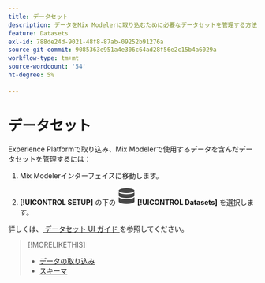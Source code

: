 ```yaml
---
title: データセット
description: データをMix Modelerに取り込むために必要なデータセットを管理する方法を説明します。
feature: Datasets
exl-id: 788de24d-9021-48f8-87ab-09252b91276a
source-git-commit: 9085363e951a4e306c64ad28f56e2c15b4a6029a
workflow-type: tm+mt
source-wordcount: '54'
ht-degree: 5%

---
```


# データセット

Experience Platformで取り込み、Mix Modelerで使用するデータを含んだデータセットを管理するには：

1. Mix Modelerインターフェイスに移動します。

1. **[!UICONTROL SETUP]** の下の ![Data](/help/assets//icons/Data.svg) **[!UICONTROL Datasets]** を選択します。

詳しくは、[ データセット UI ガイド ](https://experienceleague.adobe.com/docs/experience-platform/catalog/datasets/user-guide.html?lang=en) を参照してください。

>[!MORELIKETHIS]
>
>* [ データの取り込み ](overview.md)
>* [スキーマ](schemas.md)
